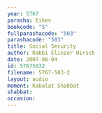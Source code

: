 ```yaml
---
year: 5767
parasha: Eikev
bookcode: "5"
fullparashacode: "503"
parashacode: "503"
title: Social Security
author: Rabbi Eliezer Hirsch
date: 2007-08-04
id: 57675032
filename: 5767-503-2
layout: audio
moment: Kabalat Shabbat
shabbat: 
occasion: 
---
```

